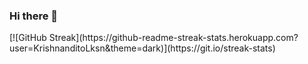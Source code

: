### Hi there 👋

<!--
**KrishnanditoLksn/KrishnanditoLksn** is a ✨ _special_ ✨ repository because its `README.md` (this file) appears on your GitHub profile.

Here are some ideas to get you started:


- 🌱 I’m currently learning Java and Python
- 👯 I’m looking to collaborate on ...
- 🤔 I’m looking for help with 
- 💬 Ask me about my hobby xD
- 📫 How to reach me: 
- 😄 Pronouns: D -I - T - O
- ⚡ Fun fact: hmmmm n0thing
-->[![GitHub Streak](https://github-readme-streak-stats.herokuapp.com?user=KrishnanditoLksn&theme=dark)](https://git.io/streak-stats)

